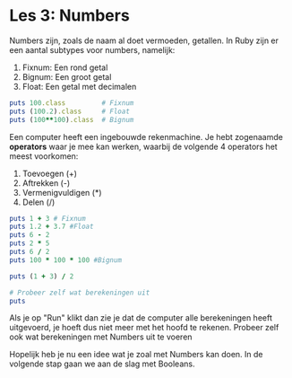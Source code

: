 # Les 3: Numbers

Numbers zijn, zoals de naam al doet vermoeden, getallen. In Ruby zijn er een aantal
subtypes voor numbers, namelijk:

1. Fixnum: Een rond getal
2. Bignum: Een groot getal
3. Float: Een getal met decimalen

```ruby
puts 100.class         # Fixnum
puts (100.2).class     # Float
puts (100**100).class  # Bignum
```

Een computer heeft een ingebouwde rekenmachine. Je hebt zogenaamde **operators**
waar je mee kan werken, waarbij de volgende 4 operators het meest voorkomen:

1. Toevoegen (+) 
2. Aftrekken (-) 
3. Vermenigvuldigen (*)
4. Delen (/)

```ruby runnable
puts 1 + 3 # Fixnum
puts 1.2 + 3.7 #Float
puts 6 - 2
puts 2 * 5
puts 6 / 2
puts 100 * 100 * 100 #Bignum

puts (1 + 3) / 2

# Probeer zelf wat berekeningen uit
puts
```

Als je op "Run" klikt dan zie je dat de computer alle berekeningen heeft uitgevoerd,
je hoeft dus niet meer met het hoofd te rekenen. Probeer zelf ook wat berekeningen
met Numbers uit te voeren

Hopelijk heb je nu een idee wat je zoal met Numbers kan doen. In de volgende stap
gaan we aan de slag met Booleans.

